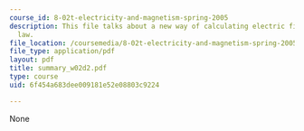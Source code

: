 ```yaml
---
course_id: 8-02t-electricity-and-magnetism-spring-2005
description: This file talks about a new way of calculating electric fields i.e. Gauss's
  law.
file_location: /coursemedia/8-02t-electricity-and-magnetism-spring-2005/6f454a683dee009181e52e08803c9224_summary_w02d2.pdf
file_type: application/pdf
layout: pdf
title: summary_w02d2.pdf
type: course
uid: 6f454a683dee009181e52e08803c9224

---
```

None